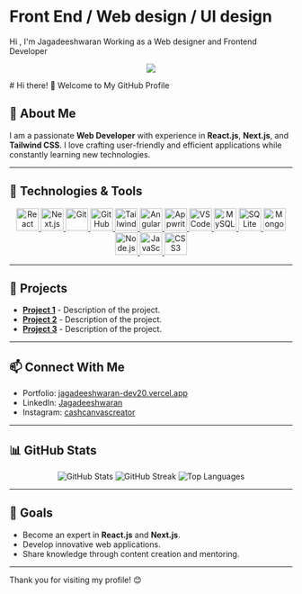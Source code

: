 # Front End / Web design / UI design # 

Hi , I'm Jagadeeshwaran 
Working as a Web designer and Frontend Developer 

<p align="center">
  <img src="https://capsule-render.vercel.app/api?type=waving&height=300&color=gradient&text=Hey%20there&fontAlign=53&animation=fadeIn"/>
</p>
# Hi there! 👋 Welcome to My GitHub Profile

## 🚀 About Me

I am a passionate **Web Developer** with experience in **React.js**, **Next.js**, and **Tailwind CSS**. I love crafting user-friendly and efficient applications while constantly learning new technologies.

---

## 🔧 Technologies & Tools

<p align="center">
  <a href="https://react.dev">
    <img width="40px" src="https://cdn.jsdelivr.net/gh/devicons/devicon@latest/icons/react/react-original-wordmark.svg" alt="React">
  </a>
  <a href="https://nextjs.org/">
    <img width="40px" src="https://cdn.jsdelivr.net/gh/devicons/devicon@latest/icons/nextjs/nextjs-original.svg" alt="Next.js">
  </a>
  <a href="https://git-scm.com/">
    <img width="40px" src="https://cdn.jsdelivr.net/gh/devicons/devicon@latest/icons/git/git-original-wordmark.svg" alt="Git">
  </a>
  <a href="https://github.com/">
    <img width="40px" src="https://cdn.jsdelivr.net/gh/devicons/devicon@latest/icons/github/github-original-wordmark.svg" alt="GitHub">
  </a>
  <a href="https://tailwindcss.com/">
    <img width="40px" src="https://cdn.jsdelivr.net/gh/devicons/devicon@latest/icons/tailwindcss/tailwindcss-original-wordmark.svg" alt="Tailwind CSS">
  </a>
  <a href="https://angular.io/">
    <img width="40px" src="https://cdn.jsdelivr.net/gh/devicons/devicon@latest/icons/angularjs/angularjs-original.svg" alt="Angular">
  </a>
  <a href="https://appwrite.io/">
    <img width="40px" src="https://cdn.jsdelivr.net/gh/devicons/devicon@latest/icons/appwrite/appwrite-original-wordmark.svg" alt="Appwrite">
  </a>
  <a href="https://code.visualstudio.com/">
    <img width="40px" src="https://cdn.jsdelivr.net/gh/devicons/devicon@latest/icons/vscode/vscode-original.svg" alt="VS Code">
  </a>
  <a href="https://www.mysql.com/">
    <img width="40px" src="https://cdn.jsdelivr.net/gh/devicons/devicon@latest/icons/mysql/mysql-original-wordmark.svg" alt="MySQL">
  </a>
  <a href="https://www.sqlite.org/">
    <img width="40px" src="https://cdn.jsdelivr.net/gh/devicons/devicon@latest/icons/sqlite/sqlite-original.svg" alt="SQLite">
  </a>
  <a href="https://www.mongodb.com/">
    <img width="40px" src="https://cdn.jsdelivr.net/gh/devicons/devicon@latest/icons/mongodb/mongodb-plain-wordmark.svg" alt="MongoDB">
  </a>
  <a href="https://nodejs.org/">
    <img width="40px" src="https://cdn.jsdelivr.net/gh/devicons/devicon@latest/icons/nodejs/nodejs-plain-wordmark.svg" alt="Node.js">
  </a>
  <a href="https://developer.mozilla.org/en-US/docs/Web/JavaScript">
    <img width="40px" src="https://cdn.jsdelivr.net/gh/devicons/devicon@latest/icons/javascript/javascript-original.svg" alt="JavaScript">
  </a>
  <a href="https://developer.mozilla.org/en-US/docs/Web/CSS">
    <img width="40px" src="https://cdn.jsdelivr.net/gh/devicons/devicon@latest/icons/css3/css3-original.svg" alt="CSS3">
  </a>
</p>

---

## 🌟 Projects

- **[Project 1](#)** - Description of the project.
- **[Project 2](#)** - Description of the project.
- **[Project 3](#)** - Description of the project.

---

## 📫 Connect With Me

- Portfolio: [jagadeeshwaran-dev20.vercel.app](https://jagadeeshwaran-dev20.vercel.app)
- LinkedIn: [Jagadeeshwaran](#)
- Instagram: [cashcanvascreator](https://www.instagram.com/cashcanvascreator/)

---

## 📊 GitHub Stats

<p align="center">
  <img src="https://github-readme-stats.vercel.app/api?username=JAGADEESHWARAN20&show_icons=true&theme=radical" alt="GitHub Stats">
  <img src="https://github-readme-streak-stats.herokuapp.com/?user=JAGADEESHWARAN20&theme=radical" alt="GitHub Streak">
  <img src="https://github-readme-stats.vercel.app/api/top-langs/?username=JAGADEESHWARAN20&layout=compact&theme=radical" alt="Top Languages">
</p>

---

## 🎯 Goals

- Become an expert in **React.js** and **Next.js**.
- Develop innovative web applications.
- Share knowledge through content creation and mentoring.

---

Thank you for visiting my profile! 😊
